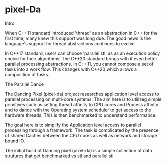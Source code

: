 # pixel-Da

Intro 

When C++11 standard introduced 'thread' as an abstraction in C++ for the first time, many knew this support was long due. The good news is the language's support for thread abstractions continues to evolve.

In C++17 standard, users can choose 'parallel stl' as as an execution policy choice for their algorithms. The C++20 standard brings with it even better parallel processing abstractions. In C++11, you cannot compose a set of tasks into a work flow. This changes with C++20 which allows a composition of tasks.

The Parallel Dance

The Dancing Pixel (pixel-da) project researches application level access to parallel processing on multi-core systems. The aim here is to utilizeg simple primitives such as setting thread affinity to CPU cores and Process affinity and to dance with the Operating system scheduler to get access to the hardware threads. This is then benchmarked to understand performance.

The goal here is to simplify the Application level access to parallel processing through a framework. The task is complicated by the presence of shared Caches between the CPU cores as well as network and storage bound IO.

The initial build of Dancing pixel (pixel-da) is a simple collection of data strutures that get benchmarked vs stl and parallel stl.
